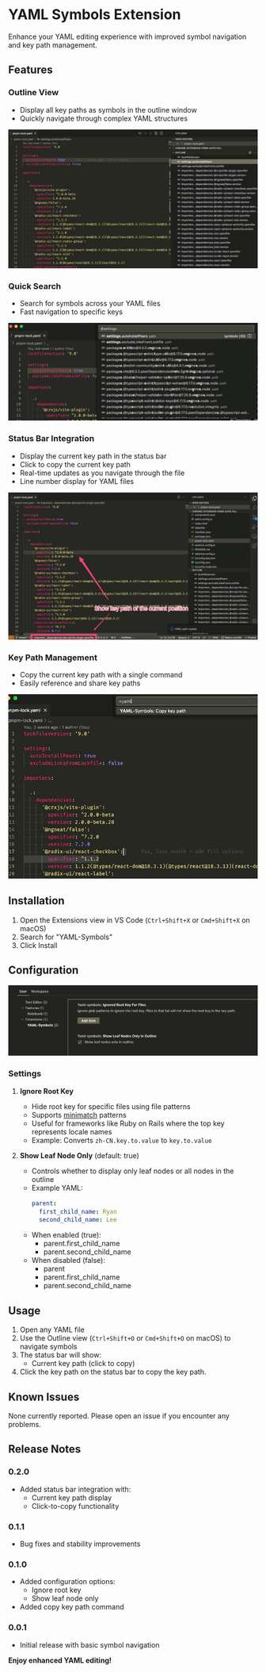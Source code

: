 # YAML Symbols Extension

Enhance your YAML editing experience with improved symbol navigation and key path management.

## Features

### Outline View

- Display all key paths as symbols in the outline window
- Quickly navigate through complex YAML structures

![Outline View](outline.jpg)

### Quick Search

- Search for symbols across your YAML files
- Fast navigation to specific keys

![Quick Search](quick-search.jpg)

### Status Bar Integration

- Display the current key path in the status bar
- Click to copy the current key path
- Real-time updates as you navigate through the file
- Line number display for YAML files

![Status Bar](status-item.jpg)

### Key Path Management

- Copy the current key path with a single command
- Easily reference and share key paths

![Copy Key Path](copy-key-path.jpg)

## Installation

1. Open the Extensions view in VS Code (`Ctrl+Shift+X` or `Cmd+Shift+X` on macOS)
2. Search for "YAML-Symbols"
3. Click Install

## Configuration

![Configuration](config.png)

### Settings

1. **Ignore Root Key**

   - Hide root key for specific files using file patterns
   - Supports [minimatch](https://github.com/isaacs/minimatch) patterns
   - Useful for frameworks like Ruby on Rails where the top key represents locale names
   - Example: Converts `zh-CN.key.to.value` to `key.to.value`

2. **Show Leaf Node Only** (default: true)
   - Controls whether to display only leaf nodes or all nodes in the outline
   - Example YAML:
     ```yaml
     parent:
       first_child_name: Ryan
       second_child_name: Lee
     ```
   - When enabled (true):
     - parent.first_child_name
     - parent.second_child_name
   - When disabled (false):
     - parent
     - parent.first_child_name
     - parent.second_child_name

## Usage

1. Open any YAML file
2. Use the Outline view (`Ctrl+Shift+O` or `Cmd+Shift+O` on macOS) to navigate symbols
3. The status bar will show:
   - Current key path (click to copy)
4. Click the key path on the status bar to copy the key path.

## Known Issues

None currently reported. Please open an issue if you encounter any problems.

## Release Notes

### 0.2.0

- Added status bar integration with:
  - Current key path display
  - Click-to-copy functionality

### 0.1.1

- Bug fixes and stability improvements

### 0.1.0

- Added configuration options:
  - Ignore root key
  - Show leaf node only
- Added copy key path command

### 0.0.1

- Initial release with basic symbol navigation

**Enjoy enhanced YAML editing!**
